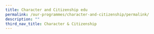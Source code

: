```yaml
---
title: Character and Citizenship edu
permalink: /our-programmes/character-and-citizenship/permalink/
description: ""
third_nav_title: Character & Citizenship
---
```


